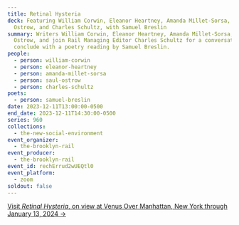```yaml
---
title: Retinal Hysteria
deck: Featuring William Corwin, Eleanor Heartney, Amanda Millet-Sorsa, Saul
  Ostrow, and Charles Schultz, with Samuel Breslin
summary: Writers William Corwin, Eleanor Heartney, Amanda Millet-Sorsa, and Saul
  Ostrow, and join Rail Managing Editor Charles Schultz for a conversation. We
  conclude with a poetry reading by Samuel Breslin.
people:
  - person: william-corwin
  - person: eleanor-heartney
  - person: amanda-millet-sorsa
  - person: saul-ostrow
  - person: charles-schultz
poets:
  - person: samuel-breslin
date: 2023-12-11T13:00:00-0500
end_date: 2023-12-11T14:30:00-0500
series: 960
collections:
  - the-new-social-environment
event_organizer:
  - the-brooklyn-rail
event_producer:
  - the-brooklyn-rail
event_id: rechErrud2wUEQtl0
event_platform:
  - zoom
soldout: false
---
```

[V﻿isit *Retinal Hysteria*, on view at Venus Over Manhattan, New York through January 13, 2024 →](https://viewingroom.venusovermanhattan.com/viewing-room/retinal-hysteria-curated-by-robert-storr#tab:thumbnails)